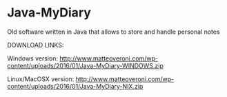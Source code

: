 # Java-MyDiary
Old software written in Java that allows to store and handle personal notes

DOWNLOAD LINKS:

Windows version: http://www.matteoveroni.com/wp-content/uploads/2016/01/Java-MyDiary-WINDOWS.zip

Linux/MacOSX version: http://www.matteoveroni.com/wp-content/uploads/2016/01/Java-MyDiary-NIX.zip
